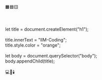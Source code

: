 <p style:"font-size: 2rem; margin: 0;">🟧🟦🟨</p><br><br>
let title = document.createElement("h1");<br><br>
title.innerText = "IIM-Coding";<br>
title.style.color = "orange";<br><br>
let body = document.querySelector("body");<br>
body.appendChild(title);<br><br>
💻🗿🕯️
